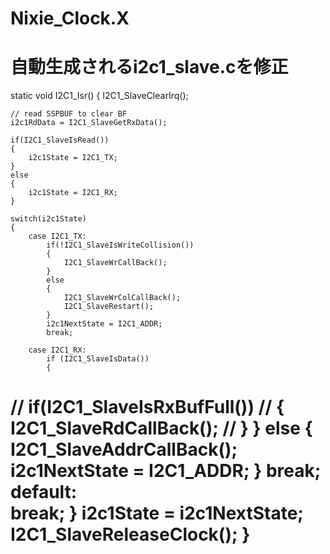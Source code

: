 # Nixie_Clock.X

自動生成されるi2c1_slave.cを修正
========================================================
static void I2C1_Isr() 
{ 
    I2C1_SlaveClearIrq();

    // read SSPBUF to clear BF
    i2c1RdData = I2C1_SlaveGetRxData();

    if(I2C1_SlaveIsRead())
    {
        i2c1State = I2C1_TX;
    }
    else
    {
        i2c1State = I2C1_RX;
    }
    
    switch(i2c1State)
    {
        case I2C1_TX:
            if(!I2C1_SlaveIsWriteCollision())
            {
                I2C1_SlaveWrCallBack();
            }
            else
            {
                I2C1_SlaveWrColCallBack();
                I2C1_SlaveRestart();
            }
            i2c1NextState = I2C1_ADDR;
            break;
           
        case I2C1_RX:
            if (I2C1_SlaveIsData()) 
            {
//                if(I2C1_SlaveIsRxBufFull())
//                { 
                    I2C1_SlaveRdCallBack();
//                }
            }
            else
            {
                I2C1_SlaveAddrCallBack();
                i2c1NextState = I2C1_ADDR;
            }
            break;
        default:          
            break;
    }
    i2c1State = i2c1NextState;
    I2C1_SlaveReleaseClock();
}
========================================================
